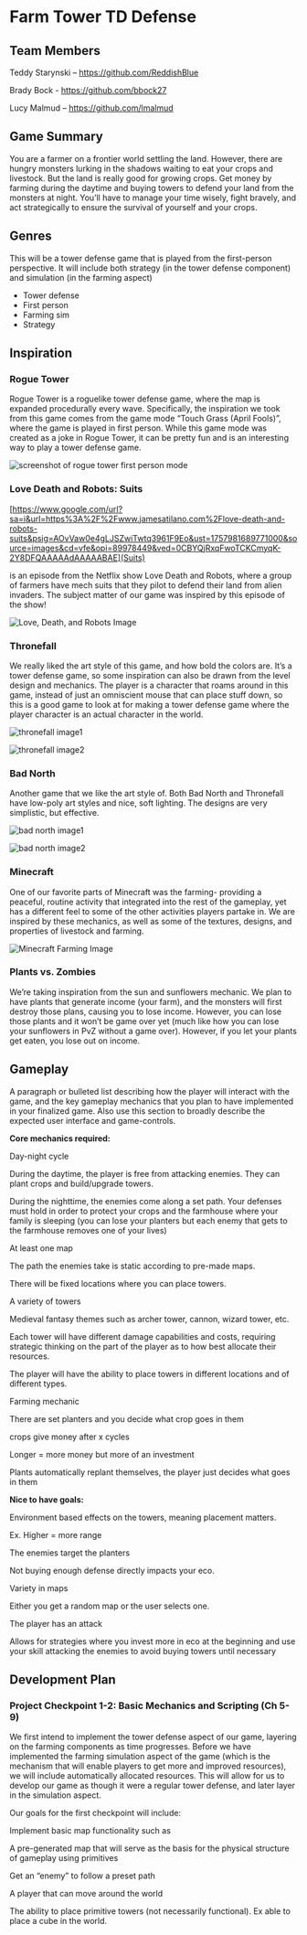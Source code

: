 # Farm Tower TD Defense 

## Team Members 

Teddy Starynski – https://github.com/ReddishBlue 

Brady Bock - https://github.com/bbock27 

Lucy Malmud – https://github.com/lmalmud 

## Game Summary 

You are a farmer on a frontier world settling the land. However, there are hungry monsters lurking in the shadows waiting to eat your crops and livestock. But the land is really good for growing crops. Get money by farming during the daytime and buying towers to defend your land from the monsters at night. You’ll have to manage your time wisely, fight bravely, and act strategically to ensure the survival of yourself and your crops. 

## Genres 

This will be a tower defense game that is played from the first-person perspective. It will include both strategy (in the tower defense component) and simulation (in the farming aspect) 
- Tower defense 
- First person
- Farming sim 
- Strategy 

## Inspiration 

### Rogue Tower 

Rogue Tower is a roguelike tower defense game, where the map is expanded procedurally every wave. Specifically, the inspiration we took from this game comes from the game mode “Touch Grass (April Fools)”, where the game is played in first person. While this game mode was created as a joke in Rogue Tower, it can be pretty fun and is an interesting way to play a tower defense game. 

![screenshot of rogue tower first person mode](GameDesignDocScreenshots/rogueTowerScreenshot.png) 

### Love Death and Robots: Suits 

[https://www.google.com/url?sa=i&url=https%3A%2F%2Fwww.jamesatilano.com%2Flove-death-and-robots-suits&psig=AOvVaw0e4gLJSZwiTwtq3961F9Eo&ust=1757981689771000&source=images&cd=vfe&opi=89978449&ved=0CBYQjRxqFwoTCKCmyqK-2Y8DFQAAAAAdAAAAABAE](Suits)  

is an episode from the Netflix show Love Death and Robots, where a group of farmers have mech suits that they pilot to defend their land from alien invaders. The subject matter of our game was inspired by this episode of the show! 

![Love, Death, and Robots Image](https://images.squarespace-cdn.com/content/v1/5b3cee29697a98bbfb322033/1602565009284-23POBIW9CNGPXZTBS53B/2020-10-10_11h39_37.png?format=1500w) 

### Thronefall 

We really liked the art style of this game, and how bold the colors are. It’s a tower defense game, so some inspiration can also be drawn from the level design and mechanics. The player is a character that roams around in this game, instead of just an omniscient mouse that can place stuff down, so this is a good game to look at for making a tower defense game where the player character is an actual character in the world. 

![thronefall image1](GameDesignDocScreenshots/thronefall1.png) 

![thronefall image2](GameDesignDocScreenshots/thronefall2.png) 

 

### Bad North 

Another game that we like the art style of. Both Bad North and Thronefall have low-poly art styles and nice, soft lighting. The designs are very simplistic, but effective. 

 

![bad north image1](GameDesignDocScreenshots/badnorth1.png) 

![bad north image2](GameDesignDocScreenshots/badnorth2.png) 

 

### Minecraft 

One of our favorite parts of Minecraft was the farming- providing a peaceful, routine activity that integrated into the rest of the gameplay, yet has a different feel to some of the other activities players partake in. We are inspired by these mechanics, as well as some of the textures, designs, and properties of livestock and farming. 

![Minecraft Farming Image](https://images.surferseo.art/4d7c9bab-c8e4-427a-8b2f-b9d3147e24aa.png) 

 

### Plants vs. Zombies 

We’re taking inspiration from the sun and sunflowers mechanic. We plan to have plants that generate income (your farm), and the monsters will first destroy those plans, causing you to lose income. However, you can lose those plants and it won’t be game over yet (much like how you can lose your sunflowers in PvZ without a game over). However, if you let your plants get eaten, you lose out on income.  

 

## Gameplay 

A paragraph or bulleted list describing how the player will interact with the game, and the key gameplay mechanics that you plan to have implemented in your finalized game. Also use this section to broadly describe the expected user interface and game-controls. 

**Core mechanics required:** 

Day-night cycle 

During the daytime, the player is free from attacking enemies. They can plant crops and build/upgrade towers. 

During the nighttime, the enemies come along a set path. Your defenses must hold in order to protect your crops and the farmhouse where your family is sleeping (you can lose your planters but each enemy that gets to the farmhouse removes one of your lives) 

At least one map 

The path the enemies take is static according to pre-made maps.  

There will be fixed locations where you can place towers.  

A variety of towers 

Medieval fantasy themes such as archer tower, cannon, wizard tower, etc. 

Each tower will have different damage capabilities and costs, requiring strategic thinking on the part of the player as to how best allocate their resources. 

The player will have the ability to place towers in different locations and of different types. 

Farming mechanic 

There are set planters and you decide what crop goes in them  

crops give money after x cycles 

Longer = more money but more of an investment 

Plants automatically replant themselves, the player just decides what goes in them 

**Nice to have goals:** 

Environment based effects on the towers, meaning placement matters.  

Ex. Higher = more range 

The enemies target the planters 

Not buying enough defense directly impacts your eco. 

Variety in maps 

Either you get a random map or the user selects one.  

The player has an attack 

Allows for strategies where you invest more in eco at the beginning and use your skill attacking the enemies to avoid buying towers until necessary 

## Development Plan 

### Project Checkpoint 1-2: Basic Mechanics and Scripting (Ch 5-9) 

We first intend to implement the tower defense aspect of our game, layering on the farming components as time progresses. Before we have implemented the farming simulation aspect of the game (which is the mechanism that will enable players to get more and improved resources), we will include automatically allocated resources. This will allow for us to develop our game as though it were a regular tower defense, and later layer in the simulation aspect. 

Our goals for the first checkpoint will include: 

Implement basic map functionality such as 

A pre-generated map that will serve as the basis for the physical structure of gameplay using primitives 

Get an “enemy” to follow a preset path 

A player that can move around the world 

The ability to place primitive towers (not necessarily functional). Ex able to place a cube in the world.